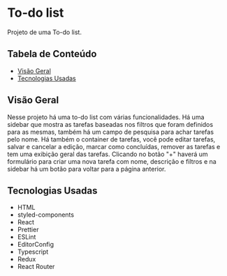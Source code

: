 # To-do list

Projeto de uma To-do list.

## Tabela de Conteúdo

- [Visão Geral](#vis%C3%A3o-geral)
- [Tecnologias Usadas](#tecnologias-usadas)

## Visão Geral

Nesse projeto há uma to-do list com várias funcionalidades. Há uma sidebar que mostra as tarefas baseadas nos filtros que foram definidos para as mesmas, também há um campo de pesquisa para achar tarefas pelo nome. Há também o container de tarefas, você pode editar tarefas, salvar e cancelar a edição, marcar como concluídas, remover as tarefas e tem uma exibição geral das tarefas. Clicando no botão "+" haverá um formulário para criar uma nova tarefa com nome, descrição e filtros e na sidebar há um botão para voltar para a página anterior.

## Tecnologias Usadas

- HTML
- styled-components
- React
- Prettier
- ESLint
- EditorConfig
- Typescript
- Redux
- React Router
